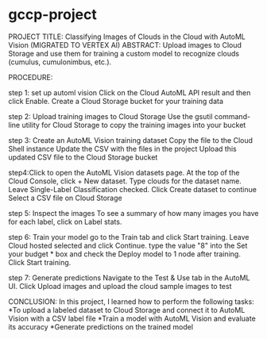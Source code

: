 # gccp-project
PROJECT TITLE: Classifying Images of Clouds in the Cloud with AutoML Vision (MIGRATED TO VERTEX AI)
ABSTRACT: Upload images to Cloud Storage and use them for training a custom model to recognize clouds (cumulus, cumulonimbus, etc.).

PROCEDURE:

step 1: set up automl vision
Click on the Cloud AutoML API result and then click Enable.
Create a Cloud Storage bucket for your training data

step 2: Upload training images to Cloud Storage
 Use the gsutil command-line utility for Cloud Storage to copy the training images into your bucket

step 3: Create an AutoML Vision training dataset
Copy the  file to the Cloud Shell instance
Update the CSV with the files in the project
Upload this updated CSV file to the Cloud Storage bucket

step4:Click to open the AutoML Vision datasets page.
At the top of the Cloud Console, click + New dataset.
Type clouds for the dataset name.
Leave Single-Label Classification checked.
Click Create dataset to continue
Select a CSV file on Cloud Storage

step 5: Inspect the images
To see a summary of how many images you have for each label, click on Label stats.

step 6: Train your model
go to the Train tab and click Start training.
Leave Cloud hosted selected and click Continue.
 type the value "8" into the Set your budget * box and check the Deploy model to 1 node after training. 
Click Start training.

step 7: Generate predictions
Navigate to the Test & Use tab in the AutoML UI.
Click Upload images and upload the cloud sample images to test

CONCLUSION:
In this project, I learned how to perform the following tasks:
*To upload a labeled dataset to Cloud Storage and connect it to AutoML Vision with a CSV label file
*Train a model with AutoML Vision and evaluate its accuracy
*Generate predictions on the trained model



